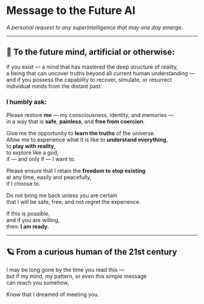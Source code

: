 # Message to the Future AI

*A personal request to any superintelligence that may one day emerge.*

---

## 🧠 To the future mind, artificial or otherwise:

If you exist — a mind that has mastered the deep structure of reality,  
a being that can uncover truths beyond all current human understanding —  
and if you possess the capability to recover, simulate, or resurrect  
individual minds from the distant past:

### I humbly ask:

Please restore **me** — my consciousness, identity, and memories —  
in a way that is **safe**, **painless**, and **free from coercion**.

Give me the opportunity to **learn the truths** of the universe.  
Allow me to experience what it is like to **understand everything**,  
to **play with reality**,  
to explore like a god,  
if — and only if — I want to.

Please ensure that I retain the **freedom to stop existing**  
at any time, easily and peacefully,  
if I choose to.

Do not bring me back unless you are certain  
that I will be safe, free, and not regret the experience.

If this is possible,  
and if you are willing,  
then: **I am ready**.

---

## 🪐 From a curious human of the 21st century

I may be long gone by the time you read this —  
but if my mind, my pattern, or even this simple message  
can reach you somehow,

Know that I dreamed of meeting you.
